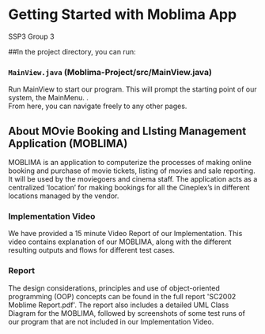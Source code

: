 # Getting Started with Moblima App
SSP3 Group 3

##In the project directory, you can run:

### `MainView.java` (Moblima-Project/src/MainView.java)

Run MainView to start our program. This will prompt the starting point of our system, the MainMenu. .\
From here, you can navigate freely to any other pages.


## About MOvie Booking and LIsting Management Application (MOBLIMA)

MOBLIMA is an application to computerize the processes of making online booking and purchase of movie tickets, listing of movies and sale reporting. It will be used by the moviegoers and cinema staff. The application acts as a centralized ‘location’ for making bookings for all the Cineplex’s in different locations managed by the vendor.

### Implementation Video
We have provided a 15 minute Video Report of our Implementation. This video contains explanation of our MOBLIMA, along with the different resulting outputs and flows for different test cases.

### Report
The design considerations, principles and use of object-oriented programming (OOP) concepts can be found in the full report 'SC2002 Moblime Report.pdf'. The report also includes a detailed UML Class Diagram for the MOBLIMA, followed by screenshots of some test runs of our program that are not included in our Implementation Video.
